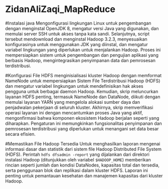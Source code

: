 # ZidanAliZaqi_MapReduce

#Instalasi java
Mengonfigurasi lingkungan Linux untuk pengembangan dengan menginstal OpenJDK 8, mengatur versi Java yang digunakan, dan memulai server SSH untuk akses tanpa kata sandi. Selanjutnya, script tersebut mendownload dan menginstal Hadoop 3.2.3, menyesuaikan konfigurasinya untuk menggunakan JDK yang diinstal, dan mengatur variabel lingkungan yang diperlukan untuk menjalankan Hadoop. Proses ini mempersiapkan sistem untuk pengembangan dan pengujian aplikasi yang berbasis Hadoop, mengintegrasikan penyimpanan data dan pemrosesan terdistribusi.

#Konfigurasi File HDFS
menginisialisasi kluster Hadoop dengan memformat NameNode untuk mempersiapkan Sistem File Terdistribusi Hadoop (HDFS) dan mengatur variabel lingkungan untuk mendefinisikan hak akses pengguna untuk berbagai daemon Hadoop. Kemudian, skrip meluncurkan layanan HDFS penting, termasuk NameNode dan DataNode, diikuti dengan memulai layanan YARN yang mengelola alokasi sumber daya dan penjadwalan pekerjaan di seluruh kluster. Akhirnya, skrip memverifikasi operasi layanan ini dengan mencantumkan proses Java yang aktif, mengonfirmasi bahwa komponen ekosistem Hadoop berjalan seperti yang diharapkan. Pengaturan ini memungkinkan fungsionalitas penyimpanan dan pemrosesan terdistribusi yang diperlukan untuk menangani set data besar secara efisien.

#Memastikan File Hadoop Tersedia
Untuk menghasilkan laporan mengenai informasi dasar dan statistik dari sistem file Hadoop Distributed File System (HDFS). Perintah `hdfs dfsadmin -report` yang dijalankan dari direktori instalasi Hadoop (ditunjukkan oleh variabel `$HADOOP_HOME`) memberikan rincian seperti jumlah dan kondisi DataNodes, kapasitas total dan tersedia, serta penggunaan blok dan replikasi dalam kluster HDFS. Laporan ini penting untuk pemantauan kesehatan dan manajemen kapasitas dari kluster Hadoop.
